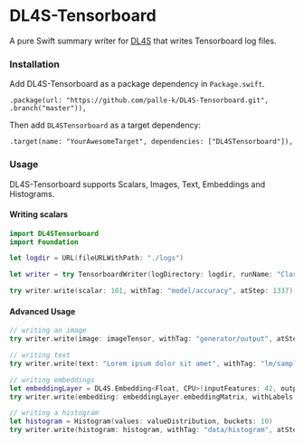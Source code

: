 # DL4S-Tensorboard

A pure Swift summary writer for [DL4S](https://github.com/palle-k/DL4S) that writes Tensorboard log files.


### Installation

Add DL4S-Tensorboard as a package dependency in `Package.swift`.

    .package(url: "https://github.com/palle-k/DL4S-Tensorboard.git", .branch("master")),

Then add `DL4STensorboard` as a target dependency:

    .target(name: "YourAwesomeTarget", dependencies: ["DL4STensorboard"]),

### Usage

DL4S-Tensorboard supports Scalars, Images, Text, Embeddings and Histograms.

#### Writing scalars

```swift
import DL4STensorboard
import Foundation

let logdir = URL(fileURLWithPath: "./logs")

let writer = try TensorboardWriter(logDirectory: logdir, runName: "Classifier")

try writer.write(scalar: 101, withTag: "model/accuracy", atStep: 1337)
```

#### Advanced Usage

```swift
// writing an image
try writer.write(image: imageTensor, withTag: "generator/output", atStep: 42)

// writing text
try writer.write(text: "Lorem ipsum dolor sit amet", withTag: "lm/sample", atStep: 314)

// writing embeddings
let embeddingLayer = DL4S.Embedding<Float, CPU>(inputFeatures: 42, outputSize: 128)
try writer.write(embedding: embeddingLayer.embeddingMatrix, withLabels: vocab, atStep: 1337)

// writing a histogram
let histogram = Histogram(values: valueDistribution, buckets: 10)
try writer.write(histogram: histogram, withTag: "data/histogram", atStep: 4242)
```

